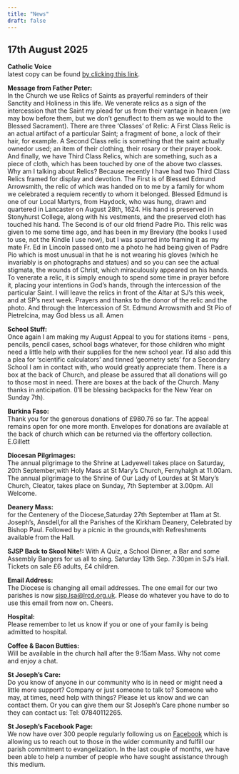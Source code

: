 ```yaml
---
title: "News"
draft: false
---
```

## 17th August 2025

**Catholic Voice**  
latest copy can be found [by clicking this link](https://issuu.com/cathcom/docs/lancaster_july_2025).

**Message from Father Peter:**  
In the Church we use Relics of Saints as prayerful reminders of their Sanctity and Holiness in this life. We venerate relics as a sign of the intercession that the Saint my plead for us from their vantage in heaven (we may bow before them, but we don’t genuflect to them as we would to the Blessed Sacrament). There are three ‘Classes’ of Relic: A First Class Relic is an actual artifact of a particular Saint; a fragment of bone, a lock of their hair, for example. A Second Class relic is something that the saint actually ownedor used; an item of their clothing, their rosary or their prayer book. And finally, we have Third Class Relics, which are something, such as a piece of cloth, which has been touched by one of the above two classes. Why am I talking about Relics? Because recently I have had two Third Class Relics framed for display and devotion. The First is of Blessed Edmund Arrowsmith, the relic of which was handed on to me by a family for whom we celebrated a requiem recently to whom it belonged. Blessed Edmund is one of our Local Martyrs, from Haydock, who was hung, drawn and quartered in Lancaster on August 28th, 1624. His hand is preserved in Stonyhurst College, along with his vestments, and the preserved cloth has touched his hand. The Second is of our old friend Padre Pio. This relic was given to me some time ago, and has been in my Breviary (the books I used to use, not the Kindle I use now), but I was spurred into framing it as my mate Fr. Ed in Lincoln passed onto me a photo he had being given of Padre Pio which is most unusual in that he is not wearing his gloves (which he invariably is on photographs and statues) and so you can see the actual stigmata, the wounds of Christ, which miraculously appeared on his hands. To venerate a relic, it is simply enough to spend some time in prayer before it, placing your intentions in God’s hands, through the intercession of the particular Saint. I will leave the relics in front of the Altar at SJ’s this week, and at SP’s next week. Prayers and thanks to the donor of the relic and the photo. And through the Intercession of St. Edmund Arrowsmith and St Pio of Pietrelcina, may God bless us all. Amen

**School Stuff:**  
Once again I am making my August Appeal to you for stations items - pens, pencils, pencil cases, school bags whatever, for those children who might need a little help with their supplies for the new school year. I’d also add this a plea for ‘scientific calculators’ and tinned ‘geometry sets’ for a Secondary School I am in contact with, who would greatly appreciate them. There is a box at the back of Church, and please be assured that all donations will go to those most in need. There are boxes at the back of the Church. Many thanks in anticipation. (I’ll be blessing backpacks for the New Year on Sunday 7th).  
 
**Burkina Faso:**  
Thank you for the generous donations of £980.76 so far. The appeal remains open for one more month. Envelopes for donations are available at the back of church which can be returned via the offertory collection. E.Gillett
 
**Diocesan Pilgrimages:**  
The annual pilgrimage to the Shrine at Ladyewell takes place on Saturday, 20th September,with Holy Mass at St Mary’s Church, Fernyhalgh at 11.00am. The annual pilgrimage to the Shrine of Our Lady of Lourdes at St Mary’s Church, Cleator, takes place on Sunday, 7th September at 3.00pm. All Welcome.  
 
**Deanery Mass:**  
for the Centenery of the Diocese,Saturday 27th September at 11am at St. Joseph’s, Ansdell,for all the Parishes of the Kirkham Deanery, Celebrated by Bishop Paul. Followed by a picnic in the grounds,with Refreshments available from the Hall.
 
**SJSP Back to Skool Nite!:**
With A Quiz, a School Dinner, a Bar and some Assembly Bangers for us all to sing. Saturday 13th Sep. 7:30pm in SJ’s Hall. Tickets on sale £6 adults, £4 children.

**Email Address:**  
The Diocese is changing all email addresses. The one email for our two parishes is now [sjsp.lsa@lrcd.org.uk](mailto:sjsp.lsa@lrcd.org.uk). Please do whatever you have to do to use this email from now on. Cheers.  

**Hospital:**  
Please remember to let us know if you or one of your family is being admitted to hospital.

**Coffee & Bacon Butties:**  
Will be available in the church hall after the 9:15am Mass. Why not come and enjoy a chat.

**St Joseph’s Care:**  
Do you know of anyone in our community who is in need or might need a little more support? Company or just someone to talk to? Someone who may, at times, need help with things? Please let us know and we can contact them. Or you can give them our St Joseph’s Care phone number so they can contact us: Tel: 07840112265.

**St Joseph’s Facebook Page:**  
We now have over 300 people regularly following us on [Facebook](https://www.facebook.com/pages/St-Josephs-Roman-Catholic-Church-Ansdell/230000653837017) which is allowing us to reach out to those in the wider community and fulfill our parish commitment to evangelization. In the last couple of months, we have been able to help a number of people who have sought assistance through this medium.
